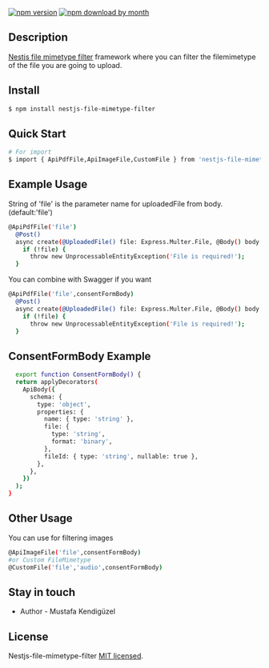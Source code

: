 
[![npm version](https://img.shields.io/npm/v/nestjs-file-mimetype-filter)](https://www.npmjs.com/package/nestjs-file-mimetype-filter)
[![npm download by month](https://img.shields.io/npm/dm/nestjs-file-mimetype-filter)](https://npmcharts.com/compare/nestjs-file-mimetype-filter?minimal=true)


## Description

[Nestjs file mimetype filter](https://github.com/mustafakendiguzel/nestjs-file-mimetype-filter) framework where you can filter the filemimetype of the file you are going to upload.

## Install

```bash
$ npm install nestjs-file-mimetype-filter
```

## Quick Start

```bash
# For import
$ import { ApiPdfFile,ApiImageFile,CustomFile } from 'nestjs-file-mimetype-filter';

```

## Example Usage
String of 'file' is the parameter name for uploadedFile from body.(default:'file')
```bash
@ApiPdfFile('file')
  @Post()
  async create(@UploadedFile() file: Express.Multer.File, @Body() body: CreateConsentFormDto) {
    if (!file) {
      throw new UnprocessableEntityException('File is required!');
  }

```
You can combine with Swagger if you want 
```bash
@ApiPdfFile('file',consentFormBody)
  @Post()
  async create(@UploadedFile() file: Express.Multer.File, @Body() body: CreateConsentFormDto) {
    if (!file) {
      throw new UnprocessableEntityException('File is required!');
  }

```

## ConsentFormBody Example 
```bash
  export function ConsentFormBody() {
  return applyDecorators(
    ApiBody({
      schema: {
        type: 'object',
        properties: {
          name: { type: 'string' },
          file: {
            type: 'string',
            format: 'binary',
          },
          fileId: { type: 'string', nullable: true },
        },
      },
    })
  );
}
```

## Other Usage

You can use for filtering images 
```bash
@ApiImageFile('file',consentFormBody)
#or Custom FileMimetype
@CustomFile('file','audio',consentFormBody)
```



## Stay in touch

- Author - Mustafa Kendigüzel


## License

Nestjs-file-mimetype-filter [MIT licensed](LICENSE).
